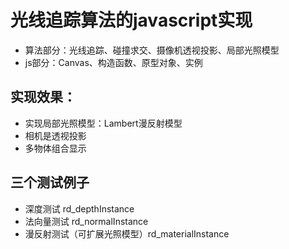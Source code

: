 ﻿# 光线追踪算法的javascript实现

- 算法部分：光线追踪、碰撞求交、摄像机透视投影、局部光照模型
- js部分：Canvas、构造函数、原型对象、实例

## 实现效果：
- 实现局部光照模型：Lambert漫反射模型
- 相机是透视投影
- 多物体组合显示

## 三个测试例子

- 深度测试 rd_depthInstance
- 法向量测试 rd_normalInstance
- 漫反射测试（可扩展光照模型）rd_materialInstance
